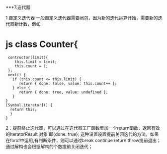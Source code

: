 
***7.迭代器

1.自定义迭代器 一般自定义迭代器需要闭包，因为新的迭代运算开始，需要新的迭代器新计数，例如
 # js class Counter{
     contructor(limit){
        this.limit = limit;
        this.count = 1;
     };
     next() { 
       if (this.count <= this.limit) { 
          return { done: false, value: this.count++ }; 
       } else { 
          return { done: true, value: undefined }; 
       } 
    } 
    [Symbol.iterator]() { 
      return this; 
      }
    }

2：提前终止迭代器，可以通过在迭代器工厂函数里加一个return函数，返回有效的IteratorResult 对象 即{done: true}; 这种设置设置提前关闭迭代的方法，如果在forof中运用,有判断条件，则可以通过break continue return throw提前退出；通过解构也会根据解构的个数提前关闭迭代；
    
